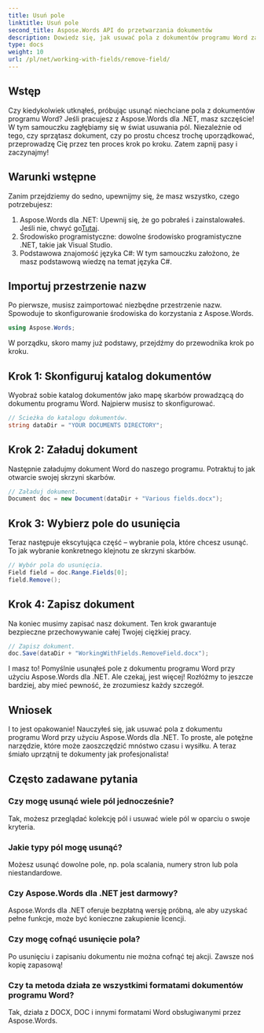 ```yaml
---
title: Usuń pole
linktitle: Usuń pole
second_title: Aspose.Words API do przetwarzania dokumentów
description: Dowiedz się, jak usuwać pola z dokumentów programu Word za pomocą Aspose.Words dla .NET w tym szczegółowym przewodniku krok po kroku. Idealny dla programistów i zarządzania dokumentami.
type: docs
weight: 10
url: /pl/net/working-with-fields/remove-field/
---
```

## Wstęp

Czy kiedykolwiek utknąłeś, próbując usunąć niechciane pola z dokumentów programu Word? Jeśli pracujesz z Aspose.Words dla .NET, masz szczęście! W tym samouczku zagłębiamy się w świat usuwania pól. Niezależnie od tego, czy sprzątasz dokument, czy po prostu chcesz trochę uporządkować, przeprowadzę Cię przez ten proces krok po kroku. Zatem zapnij pasy i zaczynajmy!

## Warunki wstępne

Zanim przejdziemy do sedno, upewnijmy się, że masz wszystko, czego potrzebujesz:

1.  Aspose.Words dla .NET: Upewnij się, że go pobrałeś i zainstalowałeś. Jeśli nie, chwyć go[Tutaj](https://releases.aspose.com/words/net/).
2. Środowisko programistyczne: dowolne środowisko programistyczne .NET, takie jak Visual Studio.
3. Podstawowa znajomość języka C#: W tym samouczku założono, że masz podstawową wiedzę na temat języka C#.

## Importuj przestrzenie nazw

Po pierwsze, musisz zaimportować niezbędne przestrzenie nazw. Spowoduje to skonfigurowanie środowiska do korzystania z Aspose.Words.

```csharp
using Aspose.Words;
```

W porządku, skoro mamy już podstawy, przejdźmy do przewodnika krok po kroku.

## Krok 1: Skonfiguruj katalog dokumentów

Wyobraź sobie katalog dokumentów jako mapę skarbów prowadzącą do dokumentu programu Word. Najpierw musisz to skonfigurować.

```csharp
// Ścieżka do katalogu dokumentów.
string dataDir = "YOUR DOCUMENTS DIRECTORY";
```

## Krok 2: Załaduj dokument

Następnie załadujmy dokument Word do naszego programu. Potraktuj to jak otwarcie swojej skrzyni skarbów.

```csharp
// Załaduj dokument.
Document doc = new Document(dataDir + "Various fields.docx");
```

## Krok 3: Wybierz pole do usunięcia

Teraz następuje ekscytująca część – wybranie pola, które chcesz usunąć. To jak wybranie konkretnego klejnotu ze skrzyni skarbów.

```csharp
// Wybór pola do usunięcia.
Field field = doc.Range.Fields[0];
field.Remove();
```

## Krok 4: Zapisz dokument

Na koniec musimy zapisać nasz dokument. Ten krok gwarantuje bezpieczne przechowywanie całej Twojej ciężkiej pracy.

```csharp
// Zapisz dokument.
doc.Save(dataDir + "WorkingWithFields.RemoveField.docx");
```

I masz to! Pomyślnie usunąłeś pole z dokumentu programu Word przy użyciu Aspose.Words dla .NET. Ale czekaj, jest więcej! Rozłóżmy to jeszcze bardziej, aby mieć pewność, że zrozumiesz każdy szczegół.

## Wniosek

I to jest opakowanie! Nauczyłeś się, jak usuwać pola z dokumentu programu Word przy użyciu Aspose.Words dla .NET. To proste, ale potężne narzędzie, które może zaoszczędzić mnóstwo czasu i wysiłku. A teraz śmiało uprzątnij te dokumenty jak profesjonalista!

## Często zadawane pytania

### Czy mogę usunąć wiele pól jednocześnie?
Tak, możesz przeglądać kolekcję pól i usuwać wiele pól w oparciu o swoje kryteria.

### Jakie typy pól mogę usunąć?
Możesz usunąć dowolne pole, np. pola scalania, numery stron lub pola niestandardowe.

### Czy Aspose.Words dla .NET jest darmowy?
Aspose.Words dla .NET oferuje bezpłatną wersję próbną, ale aby uzyskać pełne funkcje, może być konieczne zakupienie licencji.

### Czy mogę cofnąć usunięcie pola?
Po usunięciu i zapisaniu dokumentu nie można cofnąć tej akcji. Zawsze noś kopię zapasową!

### Czy ta metoda działa ze wszystkimi formatami dokumentów programu Word?
Tak, działa z DOCX, DOC i innymi formatami Word obsługiwanymi przez Aspose.Words.